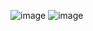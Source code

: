![image](https://github.com/Abhinavsi25/Software-Engineer-Prediction-/assets/79821571/5b4062dc-94f9-4e5f-944e-d45190398bcd)
![image](https://github.com/Abhinavsi25/Software-Engineer-Prediction-/assets/79821571/cf2a5eee-239f-48a2-8505-eb5fafcd14d0)
